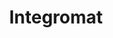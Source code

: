 ---
blog: https://integromat.com/en/blog
facebook: https://facebook.com/integromat
googleplus: https://plus.google.com/118158376684384890179
linkedin: https://linkedin.com/company/integromat
logohandle: integromat
sort: integromat
title: Integromat
twitter: https://x.com/integromat
website: https://www.integromat.com/
youtube: https://youtube.com/c/integromat
---